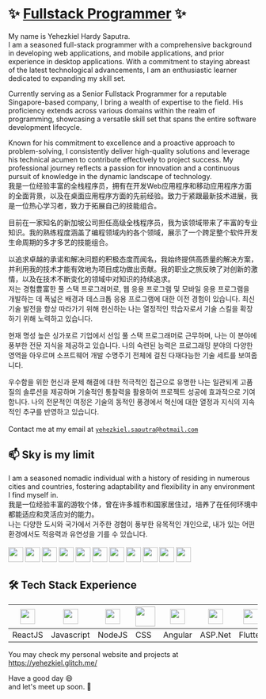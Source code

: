 # ✨ [Fullstack Programmer](https://hardysaputra.herokuapp.com/) ✨ 

My name is Yehezkiel Hardy Saputra.
<br/>
I am a seasoned full-stack programmer with a comprehensive background in developing web applications, and mobile applications, and prior experience in desktop applications. With a commitment to staying abreast of the latest technological advancements, I am an enthusiastic learner dedicated to expanding my skill set.

Currently serving as a Senior Fullstack Programmer for a reputable Singapore-based company, I bring a wealth of expertise to the field. His proficiency extends across various domains within the realm of programming, showcasing a versatile skill set that spans the entire software development lifecycle.

Known for his commitment to excellence and a proactive approach to problem-solving, I consistently deliver high-quality solutions and leverage his technical acumen to contribute effectively to project success. My professional journey reflects a passion for innovation and a continuous pursuit of knowledge in the dynamic landscape of technology.
<br/>
我是一位经验丰富的全栈程序员，拥有在开发Web应用程序和移动应用程序方面的全面背景，以及在桌面应用程序方面的先前经验。致力于紧跟最新技术进展，我是一位热心学习者，致力于拓展自己的技能组合。

目前在一家知名的新加坡公司担任高级全栈程序员，我为该领域带来了丰富的专业知识。我的熟练程度涵盖了编程领域内的各个领域，展示了一个跨足整个软件开发生命周期的多才多艺的技能组合。

以追求卓越的承诺和解决问题的积极态度而闻名，我始终提供高质量的解决方案，并利用我的技术才能有效地为项目成功做出贡献。我的职业之旅反映了对创新的激情，以及在技术不断变化的领域中对知识的持续追求。
<br/>
저는 경험豊富한 풀 스택 프로그래머로, 웹 응용 프로그램 및 모바일 응용 프로그램을 개발하는 데 폭넓은 배경과 데스크톱 응용 프로그램에 대한 이전 경험이 있습니다. 최신 기술 발전을 항상 따라가기 위해 헌신하는 나는 열정적인 학습자로서 기술 스킬을 확장하기 위해 노력하고 있습니다.

현재 명성 높은 싱가포르 기업에서 선임 풀 스택 프로그래머로 근무하며, 나는 이 분야에 풍부한 전문 지식을 제공하고 있습니다. 나의 숙련된 능력은 프로그래밍 분야의 다양한 영역을 아우르며 소프트웨어 개발 수명주기 전체에 걸친 다재다능한 기술 세트를 보여줍니다.

우수함을 위한 헌신과 문제 해결에 대한 적극적인 접근으로 유명한 나는 일관되게 고품질의 솔루션을 제공하며 기술적인 통찰력을 활용하여 프로젝트 성공에 효과적으로 기여합니다. 나의 전문적인 여정은 기술의 동적인 풍경에서 혁신에 대한 열정과 지식의 지속적인 추구를 반영하고 있습니다.
<br/><br/>
Contact me at my email at [`yehezkiel.saputra@hotmail.com`](mailto:yehezkiel.liem@gmail.com)

## 📫 Sky is my limit
I am a seasoned nomadic individual with a history of residing in numerous cities and countries, fostering adaptability and flexibility in any environment I find myself in.
<br/>
我是一位经验丰富的游牧个体，曾在许多城市和国家居住过，培养了在任何环境中都能适应和灵活应对的能力。
<br/>
나는 다양한 도시와 국가에서 거주한 경험이 풍부한 유목적인 개인으로, 내가 있는 어떤 환경에서도 적응력과 유연성을 기를 수 있습니다.
<br/><br/>
<img height="30" src="https://cdn-icons-png.flaticon.com/512/197/197581.png"> 
<img height="30" src="https://cdn-icons-png.flaticon.com/512/6157/6157721.png"> 
<img height="30" src="https://cdn-icons-png.flaticon.com/512/197/197496.png"> 
<img height="30" src="https://cdn-icons-png.flaticon.com/512/197/197452.png"> 
<img height="30" src="https://cdn-icons-png.flaticon.com/512/197/197473.png"> 
<img height="30" src="https://cdn-icons-png.flaticon.com/512/197/197505.png"> 
<img height="30" src="https://cdn-icons-png.flaticon.com/512/5111/5111586.png"> 
<img height="30" src="https://cdn-icons-png.flaticon.com/512/197/197375.png"> 
<img height="30" src="https://as2.ftcdn.net/v2/jpg/01/79/73/87/1000_F_179738789_3AAX2vMqagraF6AYv3lZVEHPTxNxMsyF.jpg"> 
<img height="30" src="https://cdn-icons-png.flaticon.com/512/8362/8362889.png"> 
<img height="30" src="https://cdn-icons-png.flaticon.com/512/197/197604.png"> 

## 🛠️ Tech Stack Experience
<img height="30" src="https://upload.wikimedia.org/wikipedia/commons/a/a7/React-icon.svg"> | <img height="30" src="https://upload.wikimedia.org/wikipedia/commons/9/99/Unofficial_JavaScript_logo_2.svg"> | <img height="30" src="https://cdn.iconscout.com/icon/free/png-256/node-js-1174925.png"> | <img height="40" src="https://upload.wikimedia.org/wikipedia/commons/d/d5/CSS3_logo_and_wordmark.svg"> | <img height="30" src="https://angular.io/assets/images/logos/angularjs/AngularJS-Shield.svg"> | <img height="30" src="https://play-lh.googleusercontent.com/6AB25hhGfx2C74wz4v_XYaUSdXualWh-hPmZypzUi9a4y2K4wqZaxPzd_c_7lrLatTGj"> | <img height="30" src="https://storage.googleapis.com/cms-storage-bucket/a9d6ce81aee44ae017ee.png"> | <img height="30" src="https://cdn.icon-icons.com/icons2/2415/PNG/512/java_original_wordmark_logo_icon_146459.png"> | <img height="30" src="https://cdn-icons-png.flaticon.com/512/5038/5038539.png"> | <img height="30" src="https://iconape.com/wp-content/files/fh/110909/png/typescript.png"> | <img height="30" src="https://www.iconbunny.com/icons/media/catalog/product/1/7/1769.8-sql-icon-iconbunny.jpg">
---- | ---- | ---- | ---- | ---- | ---- | ---- | ---- | ---- | ---- | ---- |
ReactJS | Javascript | NodeJS | CSS | Angular | ASP.Net | Flutter | Java | ERP | Typescript | SQL


You may check my personal website and projects at https://yehezkiel.glitch.me/

Have a good day 😄 
<br/>
and let's meet up soon. 👋
